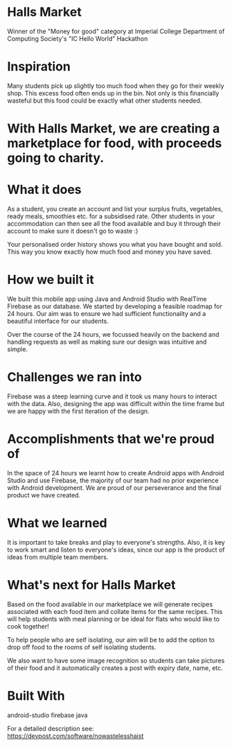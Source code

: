 # Halls Market
Winner of the "Money for good" category at Imperial College Department of Computing Society's "IC Hello World" Hackathon

# Inspiration
Many students pick up slightly too much food when they go for their weekly shop. This excess food often ends up in the bin. Not only is this financially wasteful but this food could be exactly what other students needed.

# With Halls Market, we are creating a marketplace for food, with proceeds going to charity.

# What it does
As a student, you create an account and list your surplus fruits, vegetables, ready meals, smoothies etc. for a subsidised rate. Other students in your accommodation can then see all the food available and buy it through their account to make sure it doesn't go to waste :)

Your personalised order history shows you what you have bought and sold. This way you know exactly how much food and money you have saved.

# How we built it
We built this mobile app using Java and Android Studio with RealTime Firebase as our database. We started by developing a feasible roadmap for 24 hours. Our aim was to ensure we had sufficient functionality and a beautiful interface for our students.

Over the course of the 24 hours, we focussed heavily on the backend and handling requests as well as making sure our design was intuitive and simple.

# Challenges we ran into
Firebase was a steep learning curve and it took us many hours to interact with the data. Also, designing the app was difficult within the time frame but we are happy with the first iteration of the design.

# Accomplishments that we're proud of
In the space of 24 hours we learnt how to create Android apps with Android Studio and use Firebase, the majority of our team had no prior experience with Android development. We are proud of our perseverance and the final product we have created.

# What we learned
It is important to take breaks and play to everyone's strengths. Also, it is key to work smart and listen to everyone's ideas, since our app is the product of ideas from multiple team members.

# What's next for Halls Market
Based on the food available in our marketplace we will generate recipes associated with each food item and collate items for the same recipes. This will help students with meal planning or be ideal for flats who would like to cook together!

To help people who are self isolating, our aim will be to add the option to drop off food to the rooms of self isolating students.

We also want to have some image recognition so students can take pictures of their food and it automatically creates a post with expiry date, name, etc.

# Built With
android-studio
firebase
java

For a detailed description see: https://devpost.com/software/nowastelesshaist
